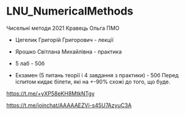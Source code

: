 # LNU_NumericalMethods
Чисельні методи 2021 Кравець Ольга ПМО

- Цегелик Григорій Григорович - лекції
- Ярошко Світлана Михайлівна - практика

- 5 лаб - 50б
- Екзамен (5 питань теорії і 4 завдання з практики) - 50б
Перед іспитом кидає білети, які на +-90% схожі до того, що буде.

https://t.me/+yXP58eKH8MtkNTgy 

https://t.me/joinchat/AAAAAEZVi-s45U7AzyuC3A
